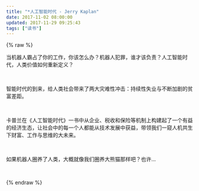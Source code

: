 ```yaml
---
title: "*人工智能时代 - Jerry Kaplan"
date: 2017-11-02 08:00:00
updated: 2017-11-29 09:25:43
tags: ["读书"]
---
```

{% raw %}
<p>当机器人霸占了你的工作，你该怎么办？机器人犯罪，谁才该负责？人工智能时代，人类价值如何重新定义？</p><p><br/></p><p>智能时代的到来，给人类社会带来了两大灾难性冲击：持续性失业与不断加剧的贫富差距。</p><p><br/></p><p>卡普兰在《人工智能时代》一书中从企业、税收和保险等机制上构建起了一个有益的经济生态，让社会中的每一个人都能从技术发展中获益，带领我们一窥人机共生下财富、工作与思维的大未来。</p><p><br/></p><p>如果机器人圈养了人类，大概就像我们圈养大熊猫那样吧？也许...</p><p><br/></p>
{% endraw %}
